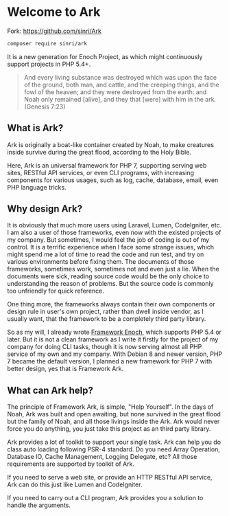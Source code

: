 # Welcome to Ark

Fork: https://github.com/sinri/Ark

```bash
composer require sinri/ark
```

It is a new generation for Enoch Project, as which might continuously support projects in PHP 5.4+.

> And every living substance was destroyed which was upon the face of the ground, both man, and cattle, and the creeping things, and the fowl of the heaven; and they were destroyed from the earth: and Noah only remained [alive], and they that [were] with him in the ark. (Genesis 7:23)

## What is Ark? 

Ark is originally a boat-like container created by Noah, 
to make creatures inside survive during the great flood, 
according to the Holy Bible. 

Here, Ark is an universal framework for PHP 7, 
supporting serving web sites, RESTful API services, or even CLI programs,
with increasing components for various usages, such as log, cache, database, email, even PHP language tricks.

## Why design Ark?

It is obviously that much more users using Laravel, Lumen, CodeIgniter, etc.
I am also a user of those frameworks, even now with the existed projects of my company.
But sometimes, I would feel the job of coding is out of my control.
It is a terrific experience when I face some strange issues, 
which might spend me a lot of time to read the code and run test, and try on various environments before fixing them.
The documents of those frameworks, sometimes work, sometimes not and even just a lie. 
When the documents were sick, reading source code would be the only choice to understanding the reason of problems.
But the source code is commonly too unfriendly for quick reference.

One thing more, the frameworks always contain their own components or design rule in user's own project, 
rather than dwell inside vendor, as I usually want, that the framework to be a completely third party library.

So as my will, I already wrote [Framework Enoch](https://github.com/sinri/enoch), which supports PHP 5.4 or later.
But it is not a clean framework as I write it firstly for the project of my company for doing CLI tasks,
though it is now serving almost all PHP service of my own and my company.
With Debian 8 and newer version, PHP 7 became the default version, 
I planned a new framework for PHP 7 with better design, yes that is Framework Ark.  

## What can Ark help?

The principle of Framework Ark, is simple, "Help Yourself".
In the days of Noah, Ark was built and open awaiting, but none survived in the great flood but the family of Noah,
and all those livings inside the Ark.
Ark would never force you do anything, you just take this project as an third party library.

Ark provides a lot of toolkit to support your single task. 
Ark can help you do class auto loading following PSR-4 standard.
Do you need Array Operation, Database IO, Cache Management, Logging Delegate, etc? 
All those requirements are supported by toolkit of Ark.

If you need to serve a web site, or provide an HTTP RESTful API service, 
Ark can do this just like Lumen and CodeIgniter.

If you need to carry out a CLI program, Ark provides you a solution to handle the arguments.


 